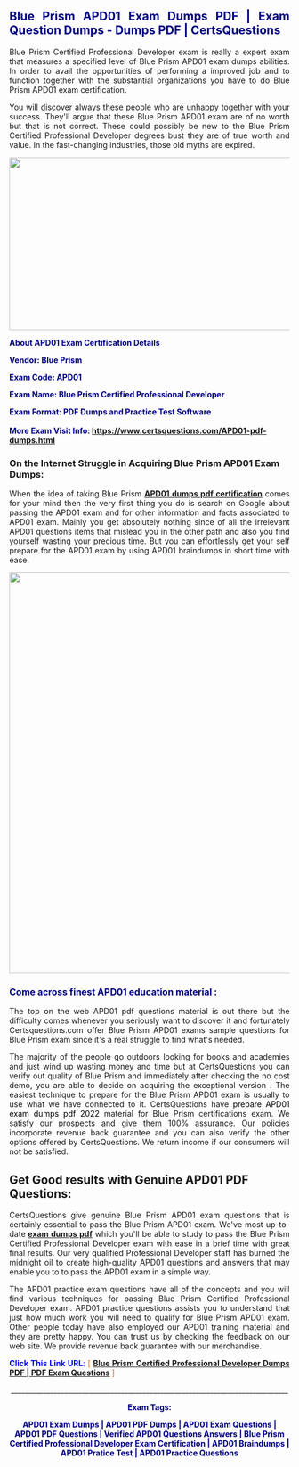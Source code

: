 <h2 style="text-align: justify;"><span style="color: #000080;">Blue Prism APD01 Exam Dumps PDF | Exam Question Dumps - Dumps PDF | CertsQuestions</span></h2>
<p style="text-align: justify;">Blue Prism Certified Professional Developer exam is really a expert exam that measures a specified level of Blue Prism  APD01 exam dumps abilities. In order to avail the opportunities of performing a improved job and to function together with the substantial organizations you have to do Blue Prism APD01 exam certification.</p>
<p style="text-align: justify;">You will discover always these people who are unhappy together with your success. They'll argue that these Blue Prism  APD01 exam are of no worth but that is not correct. These could possibly be new to the Blue Prism Certified Professional Developer degrees bust they are of true worth and value. In the fast-changing industries, those old myths are expired.</p>
<p><img style="display: block; margin-left: auto; margin-right: auto;" src="https://i.imgur.com/eaP4ae9.png" width="840" height="310" /></p>
<p><span style="color: #000080;"><strong>About APD01 Exam Certification Details</strong></span></p>
<p><span style="color: #000080;"><strong>Vendor: Blue Prism<br /></strong></span></p>
<p><span style="color: #000080;"><strong>Exam Code: APD01</strong></span></p>
<p><span style="color: #000080;"><strong>Exam Name: Blue Prism Certified Professional Developer</strong></span></p>
<p><span style="color: #000080;"><strong>Exam Format: PDF Dumps and Practice Test Software<br /><br />More Exam Visit Info: <span style="color: #ff6600;"><a href="https://www.certsquestions.com/APD01-pdf-dumps.html">https://www.certsquestions.com/APD01-pdf-dumps.html</a></span></strong></span></p>
<h3>On the Internet Struggle in Acquiring Blue Prism APD01 Exam Dumps:</h3>
<p style="text-align: justify;">When the idea of taking Blue Prism <a href="https://www.certsquestions.com/APD01-pdf-dumps.html"><strong> APD01 dumps pdf certification</strong></a> comes for your mind then the very first thing you do is search on Google about passing the APD01 exam and for other information and facts associated to APD01 exam. Mainly you get absolutely nothing since of all the irrelevant APD01 questions items that mislead you in the other path and also you find yourself wasting your precious time. But you can effortlessly get your self prepare for the APD01 exam by using APD01 braindumps in short time with ease.</p>
<p><a href="https://www.certsquestions.com/APD01-pdf-dumps.html"><img style="display: block; margin-left: auto; margin-right: auto;" src="https://i.imgur.com/pxhoKQ2.png" width="720" /></a></p>
<h3><span style="color: #000080;">Come across finest  APD01 education material :</span></h3>
<p style="text-align: justify;">The top on the web APD01 pdf questions material is out there but the difficulty comes whenever you seriously want to discover it and fortunately Certsquestions.com offer Blue Prism APD01 exams sample questions for Blue Prism  exam since it's a real struggle to find what's needed.</p>
<p style="text-align: justify;">The majority of the people go outdoors looking for books and academies and just wind up wasting money and time but at CertsQuestions you can verify out quality of Blue Prism  and immediately after checking the no cost demo, you are able to decide on acquiring the exceptional version . The easiest technique to prepare for the Blue Prism APD01 exam is usually to use what we have connected to it. CertsQuestions have <span style="color: #000000;">prepare APD01 exam dumps pdf 2022</span> material for Blue Prism certifications exam. We satisfy our prospects and give them 100% assurance. Our policies incorporate revenue back guarantee and you can also verify the other options offered by CertsQuestions. We return income if our consumers will not be satisfied.</p>
<h2>Get Good results with Genuine APD01 PDF Questions:</h2>
<p style="text-align: justify;">CertsQuestions give genuine Blue Prism APD01 exam questions that is certainly essential to pass the Blue Prism  APD01 exam. We've most up-to-date<strong>&nbsp;<a href="https://www.certsquestions.com/">exam dumps pdf</a></strong>&nbsp;which you'll be able to study to pass the Blue Prism Certified Professional Developer exam with ease in a brief time with great final results. Our very qualified Professional Developer staff has burned the midnight oil to create high-quality APD01 questions and answers that may enable you to to pass the APD01 exam in a simple way.</p>
<p style="text-align: justify;">The APD01 practice exam questions have all of the concepts and you will find various techniques for passing Blue Prism Certified Professional Developer exam. APD01 practice questions assists you to understand that just how much work you will need to qualify for Blue Prism  APD01 exam. Other people today have also employed our APD01 training material and they are pretty happy. You can trust us by checking the feedback on our web site. We provide revenue back guarantee with our merchandise.</p>
<p style="text-align: justify;"><span style="color: #0000ff;"><strong>Click This Link URL</strong>:</span> <span style="color: #ff6600;">[ <strong><a href="https://www.certsquestions.com/professional-developer-certification.html">Blue Prism Certified Professional Developer Dumps PDF | PDF Exam Questions</a></strong> ]</span></p>
<p style="text-align: center;">______________________________________________________________________________</p>
<p style="text-align: center;"><span style="color: #000080;"><strong>Exam Tags:</strong></span></p>
<p style="text-align: center;"><span style="color: #000080;"><strong>APD01 Exam Dumps | APD01 PDF Dumps | APD01 Exam Questions | APD01 PDF Questions | Verified APD01 Questions Answers | Blue Prism Certified Professional Developer Exam Certification | APD01 Braindumps | APD01 Pratice Test | APD01 Practice Questions</strong></span></p>
